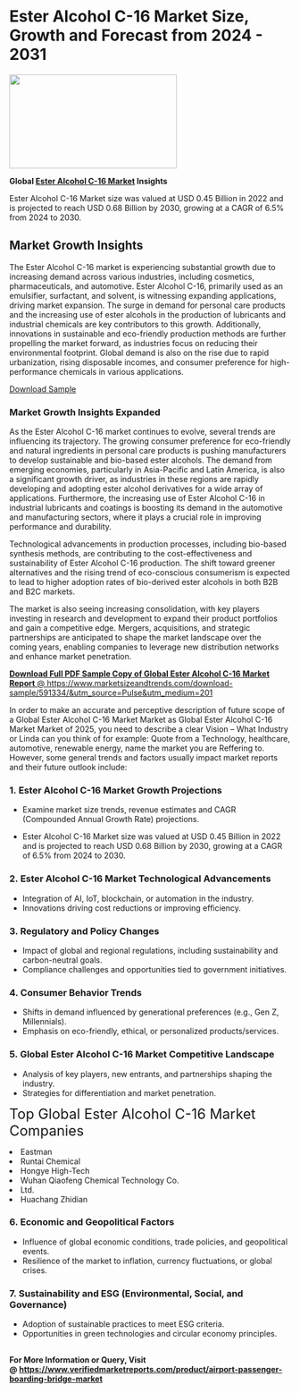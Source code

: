 <H1>Ester Alcohol C-16 Market Size, Growth and Forecast from 2024 - 2031</H1><img class="aligncenter size-medium wp-image-584254" src="https://thirdeyenews.in/wp-content/uploads/2024/09/Global-Market-Research-300x168.jpeg" alt="" width="300" height="168" /><p><strong>Global&nbsp;<a href="https://www.marketsizeandtrends.com/download-sample/591334/&amp;utm_source=Pulse&amp;utm_medium=201">Ester Alcohol C-16 Market</a> Insights</strong></p><p>Ester Alcohol C-16 Market size was valued at USD 0.45 Billion in 2022 and is projected to reach USD 0.68 Billion by 2030, growing at a CAGR of 6.5% from 2024 to 2030.</p><p><h2>Market Growth Insights</h2> <p>The Ester Alcohol C-16 market is experiencing substantial growth due to increasing demand across various industries, including cosmetics, pharmaceuticals, and automotive. Ester Alcohol C-16, primarily used as an emulsifier, surfactant, and solvent, is witnessing expanding applications, driving market expansion. The surge in demand for personal care products and the increasing use of ester alcohols in the production of lubricants and industrial chemicals are key contributors to this growth. Additionally, innovations in sustainable and eco-friendly production methods are further propelling the market forward, as industries focus on reducing their environmental footprint. Global demand is also on the rise due to rapid urbanization, rising disposable incomes, and consumer preference for high-performance chemicals in various applications.</p> <p><a href="download-sample-link">Download Sample</a></p> <h3>Market Growth Insights Expanded</h3> <p>As the Ester Alcohol C-16 market continues to evolve, several trends are influencing its trajectory. The growing consumer preference for eco-friendly and natural ingredients in personal care products is pushing manufacturers to develop sustainable and bio-based ester alcohols. The demand from emerging economies, particularly in Asia-Pacific and Latin America, is also a significant growth driver, as industries in these regions are rapidly developing and adopting ester alcohol derivatives for a wide array of applications. Furthermore, the increasing use of Ester Alcohol C-16 in industrial lubricants and coatings is boosting its demand in the automotive and manufacturing sectors, where it plays a crucial role in improving performance and durability.</p> <p>Technological advancements in production processes, including bio-based synthesis methods, are contributing to the cost-effectiveness and sustainability of Ester Alcohol C-16 production. The shift toward greener alternatives and the rising trend of eco-conscious consumerism is expected to lead to higher adoption rates of bio-derived ester alcohols in both B2B and B2C markets.</p> <p>The market is also seeing increasing consolidation, with key players investing in research and development to expand their product portfolios and gain a competitive edge. Mergers, acquisitions, and strategic partnerships are anticipated to shape the market landscape over the coming years, enabling companies to leverage new distribution networks and enhance market penetration.</p> <p><a href="get-more-link"></p><p><span class=""><strong>Download Full PDF Sample Copy of Global Ester Alcohol C-16 Market Report</strong> @ <a href="https://www.marketsizeandtrends.com/download-sample/591334/&amp;utm_source=Pulse&amp;utm_medium=201" target="_blank">https://www.marketsizeandtrends.com/download-sample/591334/&amp;utm_source=Pulse&amp;utm_medium=201</a></span></p><p>In order to make an accurate and perceptive description of future scope of a Global&nbsp;Ester Alcohol C-16 Market Market as Global&nbsp;Ester Alcohol C-16 Market Market of 2025, you need to describe a clear Vision &ndash; What Industry or Linda can you think of for example: Quote from a Technology, healthcare, automotive, renewable energy, name the market you are Reffering to. However, some general trends and factors usually impact market reports and their future outlook include:</p><h3>1.&nbsp;<strong>Ester Alcohol C-16 Market Growth Projections</strong></h3><ul><li>Examine market size trends, revenue estimates and CAGR (Compounded Annual Growth Rate) projections.</li><li><p>Ester Alcohol C-16 Market size was valued at USD 0.45 Billion in 2022 and is projected to reach USD 0.68 Billion by 2030, growing at a CAGR of 6.5% from 2024 to 2030.</p></li></ul><h3>2.&nbsp;<strong>Ester Alcohol C-16 Market Technological Advancements</strong></h3><ul><li>Integration of AI, IoT, blockchain, or automation in the industry.</li><li>Innovations driving cost reductions or improving efficiency.</li></ul><h3>3.&nbsp;<strong>Regulatory and Policy Changes</strong></h3><ul><li>Impact of global and regional regulations, including sustainability and carbon-neutral goals.</li><li>Compliance challenges and opportunities tied to government initiatives.</li></ul><h3>4.&nbsp;<strong>Consumer Behavior Trends</strong></h3><ul><li>Shifts in demand influenced by generational preferences (e.g., Gen Z, Millennials).</li><li>Emphasis on eco-friendly, ethical, or personalized products/services.</li></ul><h3>5.&nbsp;<strong>Global Ester Alcohol C-16 Market Competitive Landscape</strong></h3><ul><li>Analysis of key players, new entrants, and partnerships shaping the industry.</li><li>Strategies for differentiation and market penetration.</li></ul><p data-pm-slice="1 1 []"><span style="color: inherit; font-family: inherit; font-size: 25px;">Top Global Ester Alcohol C-16 Market Companies</span></p><div class="" data-test-id=""><p><li>Eastman</li><li> Runtai Chemical</li><li> Hongye High-Tech</li><li> Wuhan Qiaofeng Chemical Technology Co.</li><li> Ltd.</li><li> Huachang Zhidian</li></p></div><h3>6.&nbsp;<strong>Economic and Geopolitical Factors</strong></h3><ul><li>Influence of global economic conditions, trade policies, and geopolitical events.</li><li>Resilience of the market to inflation, currency fluctuations, or global crises.</li></ul><h3>7.&nbsp;<strong>Sustainability and ESG (Environmental, Social, and Governance)</strong></h3><ul><li>Adoption of sustainable practices to meet ESG criteria.</li><li>Opportunities in green technologies and circular economy principles.</li></ul><h2><strong style="font-size: 14px;">For More Information or Query, Visit @&nbsp;</strong><a style="background-color: #ffffff; font-size: 14px;" href="https://www.marketsizeandtrends.com/report/ester-alcohol-c-16-market/" target="_blank">https://www.verifiedmarketreports.com/product/airport-passenger-boarding-bridge-market</a></h2>
